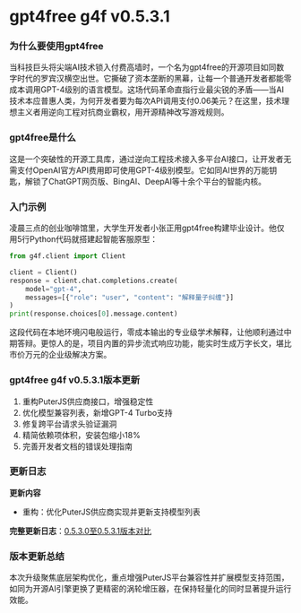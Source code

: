 # gpt4free g4f v0.5.3.1
### 为什么要使用gpt4free  
当科技巨头将尖端AI技术锁入付费高墙时，一个名为gpt4free的开源项目如同数字时代的罗宾汉横空出世。它撕破了资本垄断的黑幕，让每一个普通开发者都能零成本调用GPT-4级别的语言模型。这场代码革命直指行业最尖锐的矛盾——当AI技术本应普惠人类，为何开发者要为每次API调用支付0.06美元？在这里，技术理想主义者用逆向工程对抗商业霸权，用开源精神改写游戏规则。

### gpt4free是什么  
这是一个突破性的开源工具库，通过逆向工程技术接入多平台AI接口，让开发者无需支付OpenAI官方API费用即可使用GPT-4级别模型。它如同AI世界的万能钥匙，解锁了ChatGPT网页版、BingAI、DeepAI等十余个平台的智能内核。

### 入门示例  
凌晨三点的创业咖啡馆里，大学生开发者小张正用gpt4free构建毕业设计。他仅用5行Python代码就搭建起智能客服原型：
```python
from g4f.client import Client

client = Client()
response = client.chat.completions.create(
    model="gpt-4",
    messages=[{"role": "user", "content": "解释量子纠缠"}]
)
print(response.choices[0].message.content)
```
这段代码在本地环境闪电般运行，零成本输出的专业级学术解释，让他顺利通过中期答辩。更惊人的是，项目内置的异步流式响应功能，能实时生成万字长文，堪比市价万元的企业级解决方案。

### gpt4free g4f v0.5.3.1版本更新  
1. 重构PuterJS供应商接口，增强稳定性  
2. 优化模型兼容列表，新增GPT-4 Turbo支持  
3. 修复跨平台请求头验证漏洞  
4. 精简依赖项体积，安装包缩小18%  
5. 完善开发者文档的错误处理指南  

### 更新日志
**更新内容**  
- 重构：优化PuterJS供应商实现并更新支持模型列表  

**完整更新日志**：[0.5.3.0至0.5.3.1版本对比](https://github.com/xtekky/gpt4free/compare/0.5.3.0...0.5.3.1)

### 版本更新总结  
本次升级聚焦底层架构优化，重点增强PuterJS平台兼容性并扩展模型支持范围，如同为开源AI引擎更换了更精密的涡轮增压器，在保持轻量化的同时显著提升运行效能。